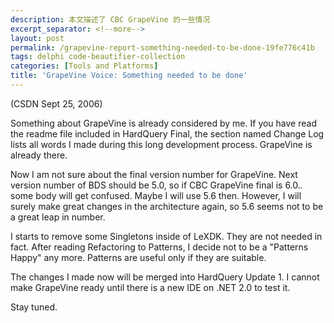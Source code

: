 ```yaml
---
description: 本文描述了 CBC GrapeVine 的一些情况
excerpt_separator: <!--more-->
layout: post
permalink: /grapevine-report-something-needed-to-be-done-19fe776c41b
tags: delphi code-beautifier-collection
categories: [Tools and Platforms]
title: 'GrapeVine Voice: Something needed to be done'
---
```

(CSDN Sept 25, 2006)

Something about GrapeVine is already considered by me. If you have read the readme file included in HardQuery Final, the section named Change Log lists all words I made during this long development process. GrapeVine is already there.

Now I am not sure about the final version number for GrapeVine. Next version number of BDS should be 5.0, so if CBC GrapeVine final is 6.0.*.* some body will get confused. Maybe I will use 5.6 then. However, I will surely make great changes in the architecture again, so 5.6 seems not to be a great leap in number.

I starts to remove some Singletons inside of LeXDK. They are not needed in fact. After reading Refactoring to Patterns, I decide not to be a "Patterns Happy" any more. Patterns are useful only if they are suitable.

The changes I made now will be merged into HardQuery Update 1. I cannot make GrapeVine ready until there is a new IDE on .NET 2.0 to test it.

Stay tuned.
<!--more-->